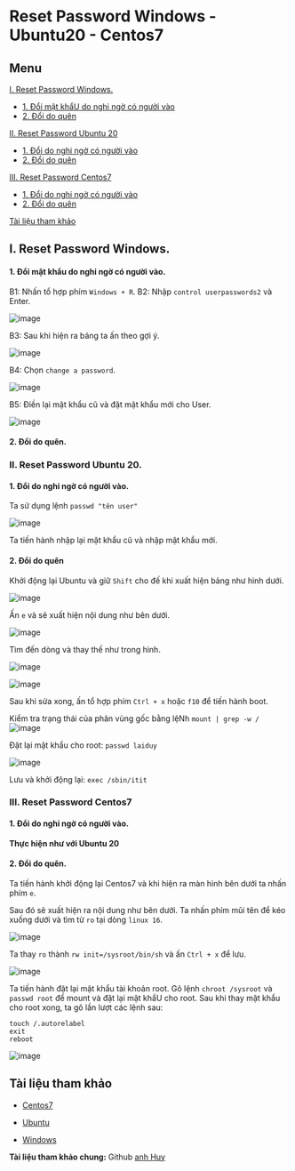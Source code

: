 # Reset Password Windows - Ubuntu20 - Centos7
## Menu
[I. Reset Password Windows.](#reset-password-windows)
- [1. Đổi mật khẩU do nghi ngờ có người vào](#Win_doimatkhau)
- [2. Đổi do quên](#Win_doquen)

[II. Reset Password Ubuntu 20](#reset-password-ubuntu-20)
- [1. Đổi do nghi ngờ có người vào](#Ubuntu_doimatkhau)
- [2. Đổi do quên](#Ubuntu_doquen)
  
[III. Reset Password Centos7](#reset-password-centos7)
- [1. Đổi do nghi ngờ có người vào](#Centos_doimatkhau)
- [2. Đổi do quên](#Centos_doquen)

[Tài liệu tham khảo](#Tai_lieu_tham_khao)



<a name="reset-password-windows"></a>
## I. Reset Password Windows.

<a name="Win_doimatkhau"></a>
#### 1. Đổi mật khẩu do nghi ngờ có người vào.
B1: Nhấn tổ hợp phím `Windows + R`.
B2: Nhập `control userpasswords2` và Enter.

![image](https://user-images.githubusercontent.com/84270045/166852529-49db5170-27f0-41df-8b6b-db629cc49853.png)

B3: Sau khi hiện ra bảng ta ấn theo gợi ý.

![image](https://user-images.githubusercontent.com/84270045/166852686-07e128c5-6729-44b6-b70e-fe835cd122cc.png)

B4: Chọn `change a password`.

![image](https://user-images.githubusercontent.com/84270045/166852981-89faba9e-0673-4e87-a64c-b137ad6d0990.png)

B5: Điền lại mật khẩu cũ và đặt mật khẩu mới cho User.

![image](https://user-images.githubusercontent.com/84270045/166853108-6fa12ed7-9626-4475-b13b-16ba6d680aaa.png)

<a name="Win_doquen"></a>
#### 2. Đổi do quên.

<a name="reset-password-ubuntu-20"></a>
### II. Reset Password Ubuntu 20.

<a name="Ubuntu_doimatkhau"></a>
#### 1. Đổi do nghi ngờ có người vào.
Ta sử dụng lệnh `passwd "tên user"`

![image](https://user-images.githubusercontent.com/84270045/166894009-15e66d9b-0c1a-47a1-a9c2-008afbe428b4.png)

Ta tiến hành nhập lại mật khẩu cũ và nhập mật khẩu mới.

<a name="Ubuntu_doquen"></a>
#### 2. Đổi do quên
Khởi động lại Ubuntu và giữ `Shift` cho đế khi xuất hiện bảng như hình dưới.

![image](https://user-images.githubusercontent.com/84270045/167057794-2ed17ed3-629d-4dbc-b32c-d4701af034fb.png)

Ấn `e` và sẽ xuất hiện nội dung như bên dưới.

![image](https://user-images.githubusercontent.com/84270045/167057884-2daf5e1d-147f-46f5-bcf9-7c2c94c94ffb.png)



Tìm đến dòng và thay thế như trong hình.

![image](https://user-images.githubusercontent.com/84270045/167058055-5a99b128-6d45-48c5-90b8-c9a874440da0.png)

![image](https://user-images.githubusercontent.com/84270045/167057107-04e2cbe2-de33-41da-99a1-59b77a1cafaa.png)

Sau khi sửa xong, ấn tổ hợp phím `Ctrl + x` hoặc `f10` để tiến hành boot.

Kiểm tra trạng thái của phân vùng gốc bằng lệNh `mount | grep -w /`
![image](https://user-images.githubusercontent.com/84270045/167057305-2314615a-edeb-464a-ae79-8f81dc68c8df.png)

Đặt lại mật khẩu cho root: `passwd laiduy`

![image](https://user-images.githubusercontent.com/84270045/167058879-179ecb23-3ad4-43fa-8134-328e895deae7.png)

Lưu và khởi động lại: `exec /sbin/itit`


<a name="reset-password-centos7"></a>
### III. Reset Password Centos7

<a name="Centos_doimatkhau"></a>
#### 1. Đổi do nghi ngờ có người vào.

**Thực hiện như với Ubuntu 20**


<a name="Centos_doquen"></a>
#### 2. Đổi do quên.

Ta tiến hành khởi động lại Centos7 và khi hiện ra màn hình bên dưới ta nhấn phím `e`.


Sau đó sẽ xuất hiện ra nội dung như bên dưới. Ta nhấn phím mũi tên để kéo xuống dưới và tìm từ `ro` tại dòng `linux 16`.

![image](https://user-images.githubusercontent.com/84270045/167054106-776a3778-6c22-4451-be91-8da9341bb3eb.png)



Ta thay `ro` thành `rw init=/sysroot/bin/sh` và ấn `Ctrl + x` để lưu.

![image](https://user-images.githubusercontent.com/84270045/167055826-e21c707f-1469-4ac1-9e9a-aa2777e51bb1.png)


Ta tiến hành đặt lại mật khẩu tài khoản root. Gõ lệnh `chroot /sysroot` và `passwd root` để mount và đặt lại mật khẩU cho root. Sau khi thay mật khẩu cho root xong, ta gõ lần lượt các lệnh sau:
```
touch /.autorelabel
exit
reboot
```

![image](https://user-images.githubusercontent.com/84270045/167054370-811e8819-4df5-4e3a-8816-276e2711596f.png)







<a name="Tai_lieu_tham_khao"></a>
## Tài liệu tham khảo
- [Centos7](https://www.7host.vn/huong-dan-khoi-phuc-mat-khau-quan-tri-reset-root-password-tren-may-chu-su-dung-he-dieu-hanh-centos/#CentOS_7)

- [Ubuntu](https://itsystems.vn/reset-password-on-ubuntu-20-04)

- [Windows](https://trainghiemso.vn/cach-lay-lai-mat-khau-windows-10-de-dang-nhat/?fbclid=IwAR1wYwpAfNVqeZVS72O2yKHM3wreepC7RtzjL1TrmwKRplW9ghQkkL0b39I)

**Tài liệu tham khảo chung:** Github [anh Huy](https://github.com/huydv398/Linux-tutorial/blob/15ca6a0dedad74a533259b28948cb136d8b26e2f/tool/Reset-passwd.md)